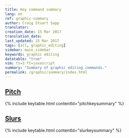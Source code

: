```yaml
---
title: Key command summary
lang: en
ref: graphic-summary
author: Craig Stuart Sapp
translator: 
creation_date: 15 Mar 2017
translation_date: 
last_updated: 15 Mar 2017
tags: [all, graphic_editing]
sidebar: main_sidebar
keywords: graphic editing 
datatable: "true"
vim: ts=3 ft=javascript
summary: "Summary of graphic editing commands."
permalink: /graphic/summary/index.html
---
```


## [Pitch](../pitch) ##

{% include keytable.html
	contentId="pitchkeysummary"
%}
<script type="text/JSON" id="pitchkeysummary">
{% include keypresses/pitchkeys.json %}
</script>

## [Slurs](../slurs) ##

{% include keytable.html
	contentId="slurkeysummary"
%}
<script type="text/JSON" id="slurkeysummary">
{% include keypresses/slurkeys.json %}
</script>



